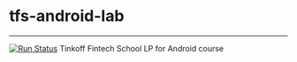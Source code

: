 # tfs-android-lab

---

[![Run Status](https://api.shippable.com/projects/5b97de5639553706000b46fd/badge?branch=master)](https://app.shippable.com/github/Sinopsys/tfs-android-lab)
Tinkoff Fintech School LP for Android course
